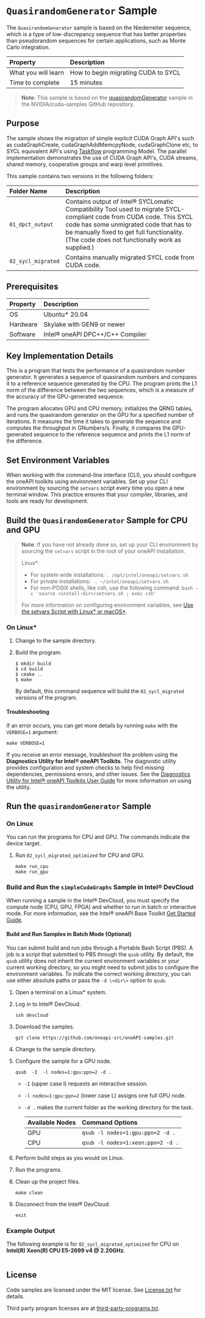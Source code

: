 ﻿# `QuasirandomGenerator` Sample

The `QuasirandomGenerator` sample is based on the Niederreiter sequence, which is a type of low-discrepancy sequence that has better properties than pseudorandom sequences for certain applications, such as Monte Carlo integration.

| Property               | Description
|:---                    |:---
| What you will learn    | How to begin migrating CUDA to SYCL
| Time to complete       | 15 minutes

>**Note**: This sample is based on the [quasirandomGenerator](https://github.com/NVIDIA/cuda-samples/tree/master/Samples/5_Domain_Specific/quasirandomGenerator) sample in the NVIDIA/cuda-samples GitHub repository.


## Purpose

The sample shows the migration of simple explicit CUDA Graph API's such as cudaGraphCreate, cudaGraphAddMemcpyNode, cudaGraphClone etc, to SYCL equivalent API's using [Taskflow](https://github.com/taskflow/taskflow) programming Model. The parallel implementation demonstrates the use of CUDA Graph API's, CUDA streams, shared memory, cooperative groups and warp level primitives. 

This sample contains two versions in the following folders:

| Folder Name                   | Description
|:---                           |:---
| `01_dpct_output`              | Contains output of Intel® SYCLomatic Compatibility Tool used to migrate SYCL-compliant code from CUDA code. This SYCL code has some unmigrated code that has to be manually fixed to get full functionality. (The code does not functionally work as supplied.)
| `02_sycl_migrated`            | Contains manually migrated SYCL code from CUDA code.



## Prerequisites

| Property              | Description
|:---                   |:---
| OS                    | Ubuntu* 20.04
| Hardware              | Skylake with GEN9 or newer
| Software              | Intel® oneAPI DPC++/C++ Compiler

## Key Implementation Details

This is a program that tests the performance of a quasirandom number generator. It generates a sequence of quasirandom numbers and compares it to a reference sequence generated by the CPU. The program prints the L1 norm of the difference between the two sequences, which is a measure of the accuracy of the GPU-generated sequence.

The program allocates GPU and CPU memory, initializes the QRNG tables, and runs the quasirandom generator on the GPU for a specified number of iterations. It measures the time it takes to generate the sequence and computes the throughput in GNumbers/s. Finally, it compares the GPU-generated sequence to the reference sequence and prints the L1 norm of the difference.


## Set Environment Variables

When working with the command-line interface (CLI), you should configure the oneAPI toolkits using environment variables. Set up your CLI environment by sourcing the `setvars` script every time you open a new terminal window. This practice ensures that your compiler, libraries, and tools are ready for development.

## Build the `QuasirandomGenerator` Sample for CPU and GPU

> **Note**: If you have not already done so, set up your CLI
> environment by sourcing  the `setvars` script in the root of your oneAPI installation.
>
> Linux*:
> - For system wide installations: `. /opt/intel/oneapi/setvars.sh`
> - For private installations: ` . ~/intel/oneapi/setvars.sh`
> - For non-POSIX shells, like csh, use the following command: `bash -c 'source <install-dir>/setvars.sh ; exec csh'`
>
> For more information on configuring environment variables, see [Use the setvars Script with Linux* or macOS*](https://www.intel.com/content/www/us/en/develop/documentation/oneapi-programming-guide/top/oneapi-development-environment-setup/use-the-setvars-script-with-linux-or-macos.html).

### On Linux*

1. Change to the sample directory.
2. Build the program.
   ```
   $ mkdir build
   $ cd build
   $ cmake ..
   $ make
   ```

   By default, this command sequence will build the `02_sycl_migrated` versions of the program.

#### Troubleshooting

If an error occurs, you can get more details by running `make` with
the `VERBOSE=1` argument:
```
make VERBOSE=1
```
If you receive an error message, troubleshoot the problem using the **Diagnostics Utility for Intel® oneAPI Toolkits**. The diagnostic utility provides configuration and system checks to help find missing dependencies, permissions errors, and other issues. See the [Diagnostics Utility for Intel® oneAPI Toolkits User Guide](https://www.intel.com/content/www/us/en/develop/documentation/diagnostic-utility-user-guide/top.html) for more information on using the utility.


## Run the `quasirandomGenerator` Sample

### On Linux

You can run the programs for CPU and GPU. The commands indicate the device target.

1. Run `02_sycl_migrated_optimized` for CPU and GPU.
    ```
    make run_cpu
    make run_gpu
    ```

### Build and Run the `simpleCudaGraphs` Sample in Intel® DevCloud

When running a sample in the Intel® DevCloud, you must specify the compute node (CPU, GPU, FPGA) and whether to run in batch or interactive mode. For more information, see the Intel® oneAPI Base Toolkit [Get Started Guide](https://devcloud.intel.com/oneapi/get_started/).

#### Build and Run Samples in Batch Mode (Optional)

You can submit build and run jobs through a Portable Bash Script (PBS). A job is a script that submitted to PBS through the `qsub` utility. By default, the `qsub` utility does not inherit the current environment variables or your current working directory, so you might need to submit jobs to configure the environment variables. To indicate the correct working directory, you can use either absolute paths or pass the `-d \<dir\>` option to `qsub`.

1. Open a terminal on a Linux* system.
2. Log in to Intel® DevCloud.
    ```
    ssh devcloud
    ```
3. Download the samples.
    ```
    git clone https://github.com/oneapi-src/oneAPI-samples.git
    ```
4. Change to the sample directory.
5. Configure the sample for a GPU node.
   ```
   qsub  -I  -l nodes=1:gpu:ppn=2 -d .
   ```
   - `-I` (upper case I) requests an interactive session.
   - `-l nodes=1:gpu:ppn=2` (lower case L) assigns one full GPU node. 
   - `-d .` makes the current folder as the working directory for the task.

     |Available Nodes  |Command Options
     |:---             |:---
     | GPU	         |`qsub -l nodes=1:gpu:ppn=2 -d .`
     | CPU	         |`qsub -l nodes=1:xeon:ppn=2 -d .`

6. Perform build steps as you would on Linux.
7. Run the programs.
8. Clean up the project files.
    ```
    make clean
    ```
9. Disconnect from the Intel® DevCloud.
    ```
    exit
    ```

### Example Output

The following example is for `02_sycl_migrated_optimized` for CPU on **Intel(R) Xeon(R) CPU E5-2699 v4 @ 2.20GHz**.
```

```

## License
Code samples are licensed under the MIT license. See
[License.txt](https://github.com/oneapi-src/oneAPI-samples/blob/master/License.txt) for details.

Third party program licenses are at [third-party-programs.txt](https://github.com/oneapi-src/oneAPI-samples/blob/master/third-party-programs.txt).

